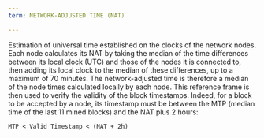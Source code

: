 ```yaml
---
term: NETWORK-ADJUSTED TIME (NAT)

---
```

Estimation of universal time established on the clocks of the network nodes. Each node calculates its NAT by taking the median of the time differences between its local clock (UTC) and those of the nodes it is connected to, then adding its local clock to the median of these differences, up to a maximum of 70 minutes. The network-adjusted time is therefore a median of the node times calculated locally by each node. This reference frame is then used to verify the validity of the block timestamps. Indeed, for a block to be accepted by a node, its timestamp must be between the MTP (median time of the last 11 mined blocks) and the NAT plus 2 hours:

```text
MTP < Valid Timestamp < (NAT + 2h)
```